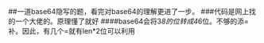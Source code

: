 ##一道base64隐写的题，看完对base64的理解更进了一步。
###代码是网上找的一个大佬的。原理懂了就好
####base64会将3*8的位转成4*6位。不够的添=补。因此，有几个=就有len*2位可以利用